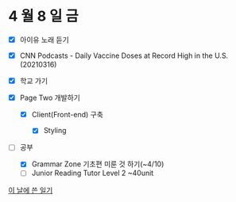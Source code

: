 # 4 월 8 일 금

- [x] 아이유 노래 듣기

- [x] CNN Podcasts - Daily Vaccine Doses at Record High in the U.S.(20210316)

- [x] 학교 가기

- [x] Page Two 개발하기

  - [x] Client(Front-end) 구축

    - [x] Styling

- [ ] 공부

  - [x] Grammar Zone 기초편 미룬 것 하기(~4/10)
  - [ ] Junior Reading Tutor Level 2 ~40unit

[이 날에 쓴 일기](../../../diary/2022/4/8.md)

